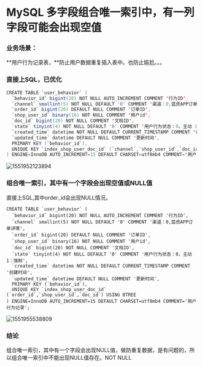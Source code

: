 # MySQL 多字段组合唯一索引中，有一列字段可能会出现空值

### 业务场景：

**用户行为记录表，**防止用户数据重复插入表中。也防止尴尬。。。

### 直接上SQL，已优化

~~~java
CREATE TABLE `user_behavior` (
  `behavior_id` bigint(20) NOT NULL AUTO_INCREMENT COMMENT '行为ID',
  `channel` smallint(5) NOT NULL DEFAULT '0' COMMENT '渠道：0,蓝虎APP订单详情',
  `order_id` bigint(20) DEFAULT NULL COMMENT '订单ID',
  `shop_user_id` binary(16) NOT NULL COMMENT '用户id',
  `doc_id` bigint(20) NOT NULL COMMENT '文档ID',
  `state` tinyint(4) NOT NULL DEFAULT '0' COMMENT '用户行为状态：0，主动 1：强制',
  `created_time` datetime NOT NULL DEFAULT CURRENT_TIMESTAMP COMMENT '创建时间',
  `updated_time` datetime DEFAULT NULL COMMENT '更新时间',
  PRIMARY KEY (`behavior_id`),
  UNIQUE KEY `index_shop_user_doc_id` (`channel`,`shop_user_id`,`doc_id`) USING BTREE
) ENGINE=InnoDB AUTO_INCREMENT=15 DEFAULT CHARSET=utf8mb4 COMMENT='用户行为记录';
~~~

![1551952123894](C:\Users\sunyang\AppData\Local\Temp\1551952123894.png)



### 组合唯一索引，其中有一个字段会出现空值或NULL值

直接上SQL,其中order_id会出现NULL情况。

~~~mysql
CREATE TABLE `user_behavior` (
  `behavior_id` bigint(20) NOT NULL AUTO_INCREMENT COMMENT '行为ID',
  `channel` smallint(5) NOT NULL DEFAULT '0' COMMENT '渠道：0,蓝虎APP订单详情',
  `order_id` bigint(20) DEFAULT NULL COMMENT '订单ID',
  `shop_user_id` binary(16) NOT NULL COMMENT '用户id',
  `doc_id` bigint(20) NOT NULL COMMENT '文档ID',
  `state` tinyint(4) NOT NULL DEFAULT '0' COMMENT '用户行为状态：0，主动 1：强制',
  `created_time` datetime NOT NULL DEFAULT CURRENT_TIMESTAMP COMMENT '创建时间',
  `updated_time` datetime DEFAULT NULL COMMENT '更新时间',
  PRIMARY KEY (`behavior_id`),
  UNIQUE KEY `index_shop_user_doc_id` (`order_id`,`shop_user_id`,`doc_id`) USING BTREE
) ENGINE=InnoDB AUTO_INCREMENT=15 DEFAULT CHARSET=utf8mb4 COMMENT='用户行为记录';
~~~

![1551955538809](C:\Users\sunyang\AppData\Local\Temp\1551955538809.png)

### 结论

组合唯一索引，其中有一个字段会出现NULL值，做防重复数据，是有问题的，所以组合唯一索引中不能出现NULL值存在。NOT NULL

